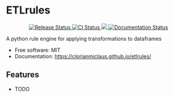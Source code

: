 # ETLrules


<p align="center">
<a href="https://pypi.python.org/pypi/etlrules">
    <img src="https://img.shields.io/pypi/v/etlrules.svg"
        alt = "Release Status">
</a>

<a href="https://github.com/ciprianmiclaus/etlrules/actions">
    <img src="https://github.com/ciprianmiclaus/etlrules/actions/workflows/python-package.yml/badge.svg?branch=main" alt="CI Status">
</a>

<a href="https://codecov.io/gh/ciprianmiclaus/etlrules" > 
 <img src="https://codecov.io/gh/ciprianmiclaus/etlrules/graph/badge.svg?token=4N0N8XSVZY"/> 
 </a>

<a href="https://ciprianmiclaus.github.io/etlrules/">
    <img src="https://img.shields.io/website/https/ciprianmiclaus.github.io/etlrules/index.html.svg?label=docs&down_message=unavailable&up_message=available" alt="Documentation Status">
</a>

</p>


A python rule engine for applying transformations to dataframes


* Free software: MIT
* Documentation: <https://ciprianmiclaus.github.io/etlrules/>


## Features

* TODO


